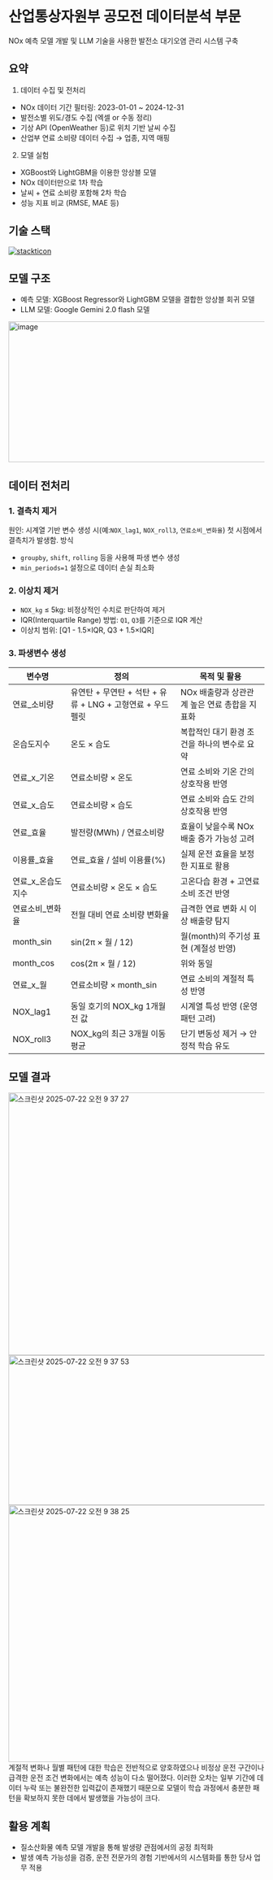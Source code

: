 # 산업통상자원부 공모전 데이터분석 부문
NOx 예측 모델 개발 및 LLM 기술을 사용한 발전소 대기오염 관리 시스템 구축

## 요약
1. 데이터 수집 및 전처리
- NOx 데이터 기간 필터링: 2023-01-01 ~ 2024-12-31
- 발전소별 위도/경도 수집 (엑셀 or 수동 정리)
- 기상 API (OpenWeather 등)로 위치 기반 날씨 수집
- 산업부 연료 소비량 데이터 수집 → 업종, 지역 매핑
  
2. 모델 실험
- XGBoost와 LightGBM을 이용한 앙상블 모델
- NOx 데이터만으로 1차 학습
- 날씨 + 연료 소비량 포함해 2차 학습
- 성능 지표 비교 (RMSE, MAE 등)

## 기술 스택
[![stackticon](https://firebasestorage.googleapis.com/v0/b/stackticon-81399.appspot.com/o/images%2F1753144127364?alt=media&token=50939db4-7a47-497b-8805-456fbb6455e0)](https://github.com/msdio/stackticon)


## 모델 구조
-  예측 모델: XGBoost Regressor와 LightGBM 모델을 결합한 앙상블 회귀 모델
-  LLM 모델: Google Gemini 2.0 flash 모델
<img width="1738" height="277" alt="image" src="https://github.com/user-attachments/assets/7093c876-14da-4e4a-8733-f4edd23efdc1" />

## 데이터 전처리
### 1. 결측치 제거
원인: 시계열 기반 변수 생성 시(예:`NOX_lag1`, `NOX_roll3`, `연료소비_변화율`) 첫 시점에서 결측치가 발생함.
방식
- `groupby`, `shift`, `rolling` 등을 사용해 파생 변수 생성
- `min_periods=1` 설정으로 데이터 손실 최소화

### 2. 이상치 제거
- `NOX_kg` ≤ 5kg: 비정상적인 수치로 판단하여 제거
- IQR(Interquartile Range) 방법: `Q1`, `Q3`를 기준으로 IQR 계산
- 이상치 범위: [Q1 - 1.5×IQR, Q3 + 1.5×IQR]

### 3. 파생변수 생성
| 변수명          | 정의                                      | 목적 및 활용                     |
| ------------ | --------------------------------------- | --------------------------- |
| 연료\_소비량      | 유연탄 + 무연탄 + 석탄 + 유류 + LNG + 고형연료 + 우드펠릿 | NOx 배출량과 상관관계 높은 연료 총합을 지표화 |
| 온습도지수        | 온도 × 습도                                 | 복합적인 대기 환경 조건을 하나의 변수로 요약   |
| 연료\_x\_기온    | 연료소비량 × 온도                              | 연료 소비와 기온 간의 상호작용 반영        |
| 연료\_x\_습도    | 연료소비량 × 습도                              | 연료 소비와 습도 간의 상호작용 반영        |
| 연료\_효율       | 발전량(MWh) / 연료소비량                        | 효율이 낮을수록 NOx 배출 증가 가능성 고려   |
| 이용률\_효율      | 연료\_효율 / 설비 이용률(%)                      | 실제 운전 효율을 보정한 지표로 활용        |
| 연료\_x\_온습도지수 | 연료소비량 × 온도 × 습도                         | 고온다습 환경 + 고연료 소비 조건 반영      |
| 연료소비\_변화율    | 전월 대비 연료 소비량 변화율                        | 급격한 연료 변화 시 이상 배출량 탐지       |
| month\_sin   | sin(2π × 월 / 12)                        | 월(month)의 주기성 표현 (계절성 반영)   |
| month\_cos   | cos(2π × 월 / 12)                        | 위와 동일                       |
| 연료\_x\_월     | 연료소비량 × month\_sin                      | 연료 소비의 계절적 특성 반영            |
| NOX\_lag1    | 동일 호기의 NOX\_kg 1개월 전 값                  | 시계열 특성 반영 (운영 패턴 고려)        |
| NOX\_roll3   | NOX\_kg의 최근 3개월 이동평균                    | 단기 변동성 제거 → 안정적 학습 유도       |


## 모델 결과
<img width="1453" height="517" alt="스크린샷 2025-07-22 오전 9 37 27" src="https://github.com/user-attachments/assets/e843f131-74b4-4593-9765-242f1c9b5de6" />
<img width="1450" height="295" alt="스크린샷 2025-07-22 오전 9 37 53" src="https://github.com/user-attachments/assets/928b099d-9518-4d52-a236-84db79f7a6b9" />
<img width="1399" height="506" alt="스크린샷 2025-07-22 오전 9 38 25" src="https://github.com/user-attachments/assets/36e66072-21d0-46ab-b3f9-e9affa23ee30" />
계절적 변화나 월별 패턴에 대한 학습은 전반적으로 양호하였으나 비정상 운전 구간이나 급격한 운전 조건 변화에서는 예측 성능이 다소 떨어졌다. 이러한 오차는 일부 기간에 데이터 누락 또는 불완전한 입력값이 존재했기 때문으로 모델이 학습 과정에서 충분한 패턴을 확보하지 못한 데에서 발생했을 가능성이 크다.


## 활용 계획
- 질소산화물 예측 모델 개발을 통해 발생량 관점에서의 공정 최적화
- 발생 예측 가능성을 검증, 운전 전문가의 경험 기반에서의 시스템화를 통한 당사 업무 적용
